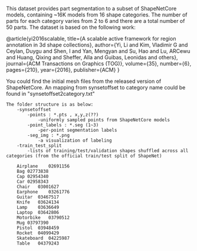 This dataset provides part segmentation to a subset of ShapeNetCore models, containing ~16K models from 16 shape categories. The number of parts for each category varies from 2 to 6 and there are a total number of 50 parts.
The dataset is based on the following work:

@article{yi2016scalable,
  title={A scalable active framework for region annotation in 3d shape collections},
  author={Yi, Li and Kim, Vladimir G and Ceylan, Duygu and Shen, I and Yan, Mengyan and Su, Hao and Lu, ARCewu and Huang, Qixing and Sheffer, Alla and Guibas, Leonidas and others},
  journal={ACM Transactions on Graphics (TOG)},
  volume={35},
  number={6},
  pages={210},
  year={2016},
  publisher={ACM}
}

You could find the initial mesh files from the released version of ShapeNetCore.
An mapping from synsetoffset to category name could be found in "synsetoffset2category.txt"
```
The folder structure is as below:
	-synsetoffset
		-points : *.pts , x,y,z(??)
			-uniformly sampled points from ShapeNetCore models
		-point_labels : *.seg (1~3)
			-per-point segmentation labels
		-seg_img : *.png
			-a visualization of labeling
	-train_test_split
		-lists of training/test/validation shapes shuffled across all categories (from the official train/test split of ShapeNet)

    Airplane	02691156
    Bag	02773838
    Cap	02954340
    Car	02958343
    Chair	03001627
    Earphone	03261776
    Guitar	03467517
    Knife	03624134
    Lamp	03636649
    Laptop	03642806
    Motorbike	03790512
    Mug	03797390
    Pistol	03948459
    Rocket	04099429
    Skateboard	04225987
    Table	04379243
```
